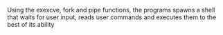 Using the exexcve, fork and pipe functions, the programs spawns a shell 
that waits for user input, reads user commands and executes them to 
the best of its ability
